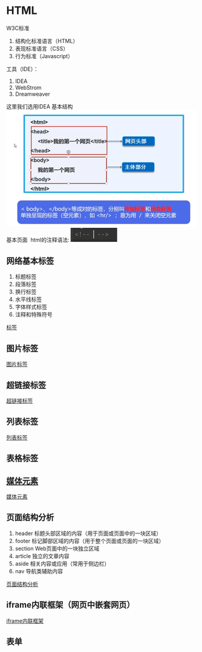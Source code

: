 <h1>HTML</h1>
W3C标准
<Ol>
<li>结构化标准语言（HTML）</li>
<li>表现标准语言（CSS）</li>
<li>行为标准（Javascript）</li>
</ol>
工具（IDE）：
<ol>
<li>IDEA</li>
<li>WebStrom</li>
<li>Dreamweaver</li>
</ol>
这里我们选用IDEA
基本结构
<img src="https://github.com/SaltyFishy/html/blob/main/%E5%9F%BA%E6%9C%AC%E6%A1%86%E6%9E%B6.jpg" alt="">
基本页面
<img src="" alt="">
html的注释语法: 
<img src="https://github.com/SaltyFishy/html/blob/main/%E6%B3%A8%E9%87%8A.jpg" alt="">

<h2>网络基本标签</h2>
<ol>
<li>标题标签</li>
<li>段落标签</li>
<li>换行标签</li>
<li>水平线标签</li>
<li>字体样式标签</li>
<li>注释和特殊符号</li>
</ol>
<a href="http://localhost:63342/2121.7.5%EF%BC%88%E7%AC%AC%E5%9B%9B%E5%91%A8%EF%BC%89html/2121.7.1%EF%BC%88%E7%AC%AC%E4%B8%89%E5%91%A8%EF%BC%89html/html/%E6%A0%87%E7%AD%BE.html?_ijt=a3oi54kq3bp9t8g0gkim8a20s2" title="标签">标签</a>

<h2>图片标签</h2>
<a href="http://localhost:63342/2121.7.5%EF%BC%88%E7%AC%AC%E5%9B%9B%E5%91%A8%EF%BC%89html/2121.7.1%EF%BC%88%E7%AC%AC%E4%B8%89%E5%91%A8%EF%BC%89html/html/%E5%9B%BE%E7%89%87%E6%A0%87%E7%AD%BE.html?_ijt=haicca0mrrav6rubs64ldqfee6" title="图片标签">图片标签</a>

<h2>超链接标签</h2>
<a href="http://localhost:63342/2121.7.5%EF%BC%88%E7%AC%AC%E5%9B%9B%E5%91%A8%EF%BC%89html/2121.7.1%EF%BC%88%E7%AC%AC%E4%B8%89%E5%91%A8%EF%BC%89html/html/%E8%B6%85%E9%93%BE%E6%8E%A5%E6%A0%87%E7%AD%BE.html?_ijt=hvlh3gttg8l4b55t8pmq4g0k9i" title="超链接标签">超链接标签</a>

<h2>列表标签</h2>
<a href="http://localhost:63342/2121.7.5%EF%BC%88%E7%AC%AC%E5%9B%9B%E5%91%A8%EF%BC%89html/2121.7.1%EF%BC%88%E7%AC%AC%E4%B8%89%E5%91%A8%EF%BC%89html/html/%E5%88%97%E8%A1%A8%E6%A0%87%E7%AD%BE.html?_ijt=rln2719a0v15c6nfvt73r8v9un" title="列表标签">列表标签</a>

<h2>表格标签</h2>
<a href="http://localhost:63342/2121.7.5%EF%BC%88%E7%AC%AC%E5%9B%9B%E5%91%A8%EF%BC%89html/2121.7.1%EF%BC%88%E7%AC%AC%E4%B8%89%E5%91%A8%EF%BC%89html/html/%E8%A1%A8%E6%A0%BC%E6%A0%87%E7%AD%BE.html?_ijt=rln2719a0v15c6nfvt73r8v9un" title="表格标签"表格标签</a>

<h2>媒体元素</h2>
<a
   href="http://localhost:63342/2121.7.5%EF%BC%88%E7%AC%AC%E5%9B%9B%E5%91%A8%EF%BC%89html/2121.7.1%EF%BC%88%E7%AC%AC%E4%B8%89%E5%91%A8%EF%BC%89html/html/%E5%AA%92%E4%BD%93%E5%85%83%E7%B4%A0.html?_ijt=rln2719a0v15c6nfvt73r8v9un" title="媒体标签">媒体元素</a>
   
<h2>页面结构分析</h2>
<ol>
	<li>header 标题头部区域的内容（用于页面或页面中的一块区域）</li>
	<li>footer 标记脚部区域的内容（用于整个页面或页面的一块区域）</li>
	<li>section Web页面中的一块独立区域</li>
	<li>article 独立的文章内容</li>
	<li>aside 相关内容或应用（常用于侧边栏）</li>
	<li>nav 导航类辅助内容</li>
</ol>
<a href="http://localhost:63342/2121.7.5%EF%BC%88%E7%AC%AC%E5%9B%9B%E5%91%A8%EF%BC%89html/2121.7.1%EF%BC%88%E7%AC%AC%E4%B8%89%E5%91%A8%EF%BC%89html/html/%E9%A1%B5%E9%9D%A2%E7%BB%93%E6%9E%84%E5%88%86%E6%9E%90.html?_ijt=c4i8n47j6ikf12inhomja2srig" title="网页结构分析">页面结构分析</a>

<h2>iframe内联框架（网页中嵌套网页）</h2>
<a href="http://localhost:63342/2121.7.5%EF%BC%88%E7%AC%AC%E5%9B%9B%E5%91%A8%EF%BC%89html/2121.7.1%EF%BC%88%E7%AC%AC%E4%B8%89%E5%91%A8%EF%BC%89html/html/iframe%E5%86%85%E8%81%94%E6%A1%86%E6%9E%B6.html?_ijt=lo0efiag4mfirsc5ll25jjc4so" title="iframe内联框架">iframe内联框架</a>

<h2>表单</h2>
